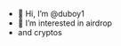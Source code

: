 - 👋 Hi, I’m @duboy1
- 👀 I’m interested in airdrop
- and cryptos
  

<!---
duboy1/duboy1 is a ✨ special ✨ repository because its `README.md` (this file) appears on your GitHub profile.
You can click the Preview link to take a look at your changes.
--->

